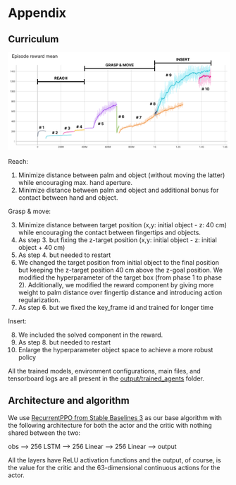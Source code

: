 # Appendix

## Curriculum

![curriculum](images/tensorboard_logs_relocate_phase2.png)

Reach:

1. Minimize distance between palm and object (without moving the latter) while encouraging max. hand aperture.
2. Minimize distance between palm and object and additional bonus for contact between hand and object.

Grasp & move:

3. Minimize distance between target position (x,y: initial object - z: 40 cm) while encouraging the contact between fingertips and objects.
4. As step 3. but fixing the z-target position (x,y: initial object - z: initial object + 40 cm)
5. As step 4. but needed to restart
6. We changed the target position from initial object to the final position but keeping the z-target position 40 cm above the z-goal position. We modified the hyperparameter of the target box (from phase 1 to phase 2). Additionally, we modified the reward component by giving more weight to palm distance over fingertip distance and introducing action regularization.
7. As step 6. but we fixed the key_frame id and trained for longer time

Insert:

8. We included the solved component in the reward.
9. As step 8. but needed to restart
10. Enlarge the hyperparameter object space to achieve a more robust policy

All the trained models, environment configurations, main files, and tensorboard logs are all present in the [output/trained_agents](../output/trained_agents) folder.

## Architecture and algorithm

We use [RecurrentPPO from Stable Baselines 3](https://github.com/Stable-Baselines-Team/stable-baselines3-contrib/blob/c75ad7dd58b7634e48c9e345fca8ebb06af3495e/sb3_contrib/ppo_recurrent/ppo_recurrent.py) as our base algorithm with the following architecture for both the actor and the critic with nothing shared between the two:

obs --> 256 LSTM --> 256 Linear --> 256 Linear --> output

All the layers have ReLU activation functions and the output, of course, is the value for the critic and the 63-dimensional continuous actions for the actor.
